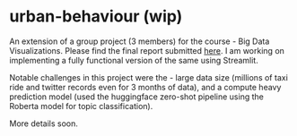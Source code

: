# urban-behaviour (wip)

An extension of a group project (3 members) for the course - Big Data Visualizations. Please find the final report submitted [here](https://github.com/srthiru/urban-behaviour/blob/main/final%20report/CS594_Big_Data_Visualization_Analytics_Taxi_trend_Final_Report.pdf). I am working on implementing a fully functional version of the same using Streamlit.

Notable challenges in this project were the - large data size (millions of taxi ride and twitter records even for 3 months of data), and a compute heavy prediction model (used the huggingface zero-shot pipeline using the Roberta model for topic classification).

More details soon.
